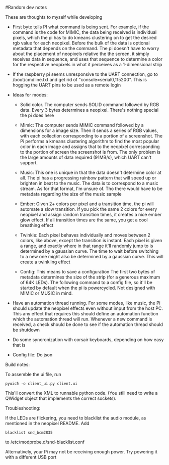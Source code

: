 
#Random dev notes

These are thoughts to myself while developing

* First byte tells PI what command is being sent. For example, if the command is the code for
MIMIC, the data being received is individual pixels, which the pi has to do kmeans clustering on
to get the desired rgb value for each neopixel. Before the bulk of the data is optional metadata
that depends on the command. The pi doesn't have to worry about the placement of neopixels
relative the the screen, it simply receives data in sequence, and uses that sequence to determine
a color for the respective neopixels in what it perceives as a 1-dimensional strip 

* If the raspberry pi seems unresponsive to the UART connection, go to /boot/cmdline.txt and get
rid of "console=serial0,115200". This is hogging the UART pins to be used as a remote login 

* Ideas for modes:
    * Solid color. The computer sends SOLID command followed by RGB data. Every 3 bytes determines
a neopixel. There's nothing special the pi does here

    * Mimic: The computer sends MIMIC command followed by a dimensions for a image size. Then it
sends a series of RGB values, with each collection corresponding to a portion of a screenshot. The
Pi performs a kmeans clustering algorithm to find the most popular color in each image and assigns
that to the neopixel corresponding to the portion of screen the screenshot is from. The only
problem is the large amounts of data required (91MB/s), which UART can't support.

    * Music: This one is unique in that the data doesn't determine color at all. The pi has a
progressing rainbow pattern that will speed up or brighten in beat to the music. The data is to
correspond to a music stream. As for that format, I'm unsure of. Tho there would have to be
metadata regarding the size of the music sample 

    * Ember: Given 2+ colors per pixel and a transition time, the pi will automate a slow
transition. If you pick the same 2 colors for every neopixel and assign random transition times,
it creates a nice ember glow effect. If all transition times are the same, you get a cool
breathing effect

	* Twinkle: Each pixel behaves individually and moves between 2 colors, like above, except the
transition is instant. Each pixel is given a range, and exactly where in that range it'll randomly
jump to is determined by a gaussian curve. The time to wait before switching to a new one might
also be determined by a gaussian curve. This will create a twinkling effect

    * Config: This means to save a configuration  The first two bytes of metadata determines the
size of the strip (for a generous maximum of 64K LEDs). The following command to a config file, so
it'll be started by default when the pi is powercycled. Not designed with MIMIC or MUSIC in mind.

* Have an automation thread running. For some modes, like music, the Pi should update the neopixel
effects even without imput from the host PC. This any effect that requires this should define an
automation function which the automation thread will run. Whenever a new command is received, a
check should be done to see if the automation thread should be shutdown

* Do some syncronization with corsair keyboards, depending on how easy that is

* Config file: Do json

Build notes:

To assemble the ui file, run

    pyuic5 -o client_ui.py client.ui

This'll convert the XML to runnable python code. (You still need to write a QWidget object that
implements the correct sockets).

Troubleshooting:

If the LEDs are flickering, you need to blacklist the audio module, as
mentioned in the neopixel README. Add

    blacklist snd_bcm2835

to /etc/modprobe.d/snd-blacklist.conf


Alternatively, your Pi may not be receiving enough power. Try powering it with a different USB port

